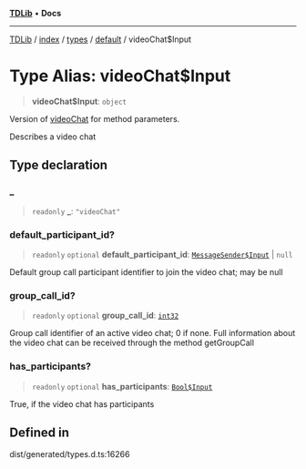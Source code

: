 [**TDLib**](../../../../../../README.md) • **Docs**

***

[TDLib](../../../../../../modules.md) / [index](../../../../../README.md) / [types](../../../README.md) / [default](../README.md) / videoChat$Input

# Type Alias: videoChat$Input

> **videoChat$Input**: `object`

Version of [videoChat](videoChat-1.md) for method parameters.

Describes a video chat

## Type declaration

### \_

> `readonly` **\_**: `"videoChat"`

### default\_participant\_id?

> `readonly` `optional` **default\_participant\_id**: [`MessageSender$Input`](MessageSender$Input.md) \| `null`

Default group call participant identifier to join the video chat; may be null

### group\_call\_id?

> `readonly` `optional` **group\_call\_id**: [`int32`](int32-1.md)

Group call identifier of an active video chat; 0 if none. Full information about the video chat can be received through the method getGroupCall

### has\_participants?

> `readonly` `optional` **has\_participants**: [`Bool$Input`](Bool$Input.md)

True, if the video chat has participants

## Defined in

dist/generated/types.d.ts:16266
